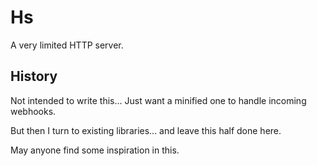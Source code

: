 # Hs

A very limited HTTP server.

## History

Not intended to write this... Just want a minified one to handle incoming webhooks.

But then I turn to existing libraries... and leave this half done here.

May anyone find some inspiration in this.
